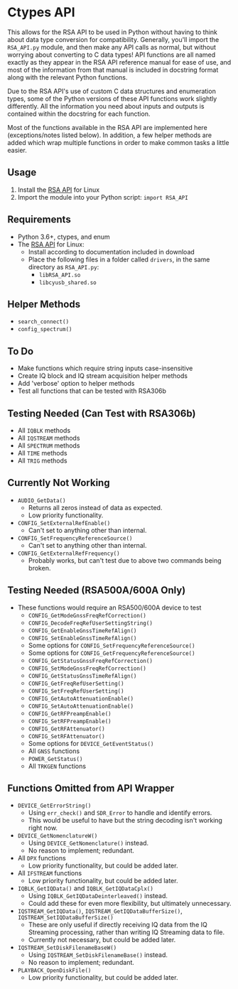 
Ctypes API
==========

This allows for the RSA API to be used in Python without having to think about data type conversion for compatibility. Generally, you'll import the `RSA_API.py` module, and then make any API calls as normal, but without worrying about converting to C data types! API functions are all named exactly as they appear in the RSA API reference manual for ease of use, and most of the information from that manual is included in docstring format along with the relevant Python functions.

Due to the RSA API's use of custom C data structures and enumeration types, some of the Python versions of these API functions work slightly differently. All the information you need about inputs and outputs is contained within the docstring for each function.

Most of the functions available in the RSA API are implemented here (exceptions/notes listed below). In addition, a few helper methods are added which wrap multiple functions in order to make common tasks a little easier.

Usage
-----
1. Install the [RSA API](https://www.tek.com/spectrum-analyzer/rsa306-software/rsa-application-programming-interface--api-for-64bit-linux--v100014) for Linux
2. Import the module into your Python script: `import RSA_API`

Requirements
------------
- Python 3.6+, ctypes, and enum
- The [RSA API](https://www.tek.com/spectrum-analyzer/rsa306-software/rsa-application-programming-interface--api-for-64bit-linux--v100014) for Linux:
	- Install according to documentation included in download
	- Place the following files in a folder called `drivers`, in the same directory as `RSA_API.py`:
		- `libRSA_API.so`
		- `libcyusb_shared.so` 

Helper Methods
--------------
- `search_connect()`
- `config_spectrum()`

To Do
-----
- Make functions which require string inputs case-insensitive
- Create IQ block and IQ stream acquisition helper methods
- Add 'verbose' option to helper methods
- Test all functions that can be tested with RSA306b


Testing Needed (Can Test with RSA306b)
--------------------------------------
- All `IQBLK` methods
- All `IQSTREAM` methods
- All `SPECTRUM` methods
- All `TIME` methods
- All `TRIG` methods

Currently Not Working
---------------------
- `AUDIO_GetData()`
	- Returns all zeros instead of data as expected.
	- Low priority functionality.
- `CONFIG_SetExternalRefEnable()`
	- Can't set to anything other than internal.
- `CONFIG_SetFrequencyReferenceSource()`
	- Can't set to anything other than internal.
- `CONFIG_GetExternalRefFrequency()`
	- Probably works, but can't test due to above two commands being broken.

Testing Needed (RSA500A/600A Only)
----------------------------------
- These functions would require an RSA500/600A device to test
	- `CONFIG_GetModeGnssFreqRefCorrection()`
	- `CONFIG_DecodeFreqRefUserSettingString()`
	- `CONFIG_GetEnableGnssTimeRefAlign()`
	- `CONFIG_SetEnableGnssTimeRefAlign()`
	- Some options for `CONFIG_SetFrequencyReferenceSource()`
	- Some options for `CONFIG_GetFrequencyReferenceSource()`
	- `CONFIG_GetStatusGnssFreqRefCorrection()`
	- `CONFIG_SetModeGnssFreqRefCorrection()`
	- `CONFIG_GetStatusGnssTimeRefAlign()`
	- `CONFIG_GetFreqRefUserSetting()`
	- `CONFIG_SetFreqRefUserSetting()`
	- `CONFIG_GetAutoAttenuationEnable()`
	- `CONFIG_SetAutoAttenuationEnable()`
	- `CONFIG_GetRFPreampEnable()`
	- `CONFIG_SetRFPreampEnable()`
	- `CONFIG_GetRFAttenuator()`
	- `CONFIG_SetRFAttenuator()`
	- Some options for `DEVICE_GetEventStatus()`
	- All `GNSS` functions
	- `POWER_GetStatus()`
	- All `TRKGEN` functions

Functions Omitted from API Wrapper
----------------------------------
- `DEVICE_GetErrorString()`
	- Using `err_check()` and `SDR_Error` to handle and identify errors.
	- This would be useful to have but the string decoding isn't working right now.
- `DEVICE_GetNomenclatureW()`
	- Using `DEVICE_GetNomenclature()` instead.
	- No reason to implement; redundant.
- All `DPX` functions
	- Low priority functionality, but could be added later.
- All `IFSTREAM` functions
	- Low priority functionality, but could be added later.
- `IQBLK_GetIQData()` and `IQBLK_GetIQDataCplx()`
	- Using `IQBLK_GetIQDataDeinterleaved()` instead.
	- Could add these for even more flexibility, but ultimately unnecessary.
- `IQSTREAM_GetIQData()`, `IQSTREAM_GetIQDataBufferSize()`, `IQSTREAM_SetIQDataBufferSize()`
	- These are only useful if directly receiving IQ data from the IQ Streaming processing, rather than writing IQ Streaming data to file.
	- Currently not necessary, but could be added later.
- `IQSTREAM_SetDiskFilenameBaseW()`
	- Using `IQSTREAM_SetDiskFilenameBase()` instead.
	- No reason to implement; redundant.
- `PLAYBACK_OpenDiskFile()`
	- Low priority functionality, but could be added later.